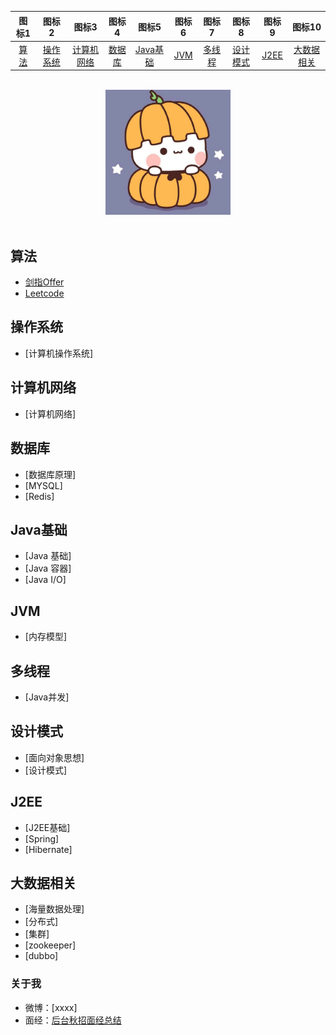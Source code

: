 |图标1| 图标2 | 图标3 | 图标4 | 图标5 | 图标6 | 图标7 | 图标8 | 图标9 | 图标10 |
| :---: | :----: | :---: | :----: | :----: | :----: | :----: | :----: | :----: | :----: |
| [算法](#算法) | [操作系统](#操作系统) | [计算机网络](#计算机网络) | [数据库](#数据库) | [Java基础](#Java基础) |[JVM](#JVM)| [多线程](#多线程) |[设计模式](#设计模式)| [J2EE](#J2EE) |[大数据相关](#大数据相关)|

<br>
<div align="center">
    <img src="picture/touxiang.jpeg" width="200px">
</div>
<br>

## 算法

- [剑指Offer](https://github.com/dannyxddd/CSRecord/blob/master/剑指offer目录.md)
- [Leetcode](https://github.com/dannyxddd/CSRecord/blob/master/LeetCode目录.md)

## 操作系统

- [计算机操作系统]

## 计算机网络 

- [计算机网络]

## 数据库

- [数据库原理]
- [MYSQL]
- [Redis]

## Java基础 

- [Java 基础]
- [Java 容器]
- [Java I/O]

## JVM

- [内存模型]

## 多线程 

- [Java并发]

## 设计模式

- [面向对象思想]
- [设计模式]

## J2EE

- [J2EE基础]
- [Spring]
- [Hibernate]

## 大数据相关

- [海量数据处理]
- [分布式]
- [集群]
- [zookeeper]
- [dubbo]


### 关于我

- 微博：[xxxx]
- 面经：[后台秋招面经总结](https://www.nowcoder.com/discuss/277527)

